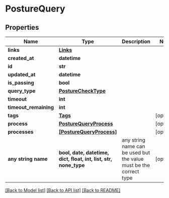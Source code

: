 # PostureQuery


## Properties
Name | Type | Description | Notes
------------ | ------------- | ------------- | -------------
**links** | [**Links**](Links.md) |  | 
**created_at** | **datetime** |  | 
**id** | **str** |  | 
**updated_at** | **datetime** |  | 
**is_passing** | **bool** |  | 
**query_type** | [**PostureCheckType**](PostureCheckType.md) |  | 
**timeout** | **int** |  | 
**timeout_remaining** | **int** |  | 
**tags** | [**Tags**](Tags.md) |  | [optional] 
**process** | [**PostureQueryProcess**](PostureQueryProcess.md) |  | [optional] 
**processes** | [**[PostureQueryProcess]**](PostureQueryProcess.md) |  | [optional] 
**any string name** | **bool, date, datetime, dict, float, int, list, str, none_type** | any string name can be used but the value must be the correct type | [optional]

[[Back to Model list]](../README.md#documentation-for-models) [[Back to API list]](../README.md#documentation-for-api-endpoints) [[Back to README]](../README.md)


